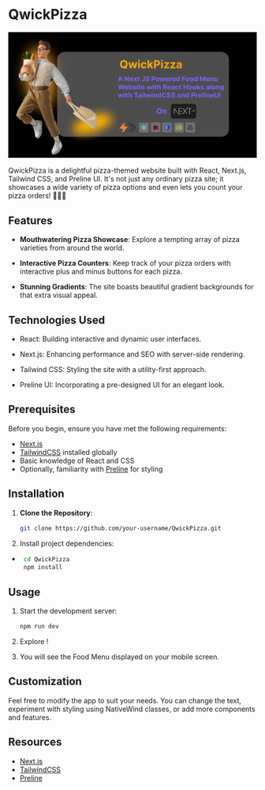 # QwickPizza
![Portfolio Banner](https://github.com/RJohnPaul/QwickPizza/blob/bef28155a4ee68d6ac2f1d1d0d54d615dbdc09d0/banner_pizza.png)

QwickPizza is a delightful pizza-themed website built with React, Next.js, Tailwind CSS, and Preline UI. It's not just any ordinary pizza site; it showcases a wide variety of pizza options and even lets you count your pizza orders! 🍕🍕🍕

## Features

- **Mouthwatering Pizza Showcase**: Explore a tempting array of pizza varieties from around the world.

- **Interactive Pizza Counters**: Keep track of your pizza orders with interactive plus and minus buttons for each pizza.

- **Stunning Gradients**: The site boasts beautiful gradient backgrounds for that extra visual appeal.

## Technologies Used

- React: Building interactive and dynamic user interfaces.

- Next.js: Enhancing performance and SEO with server-side rendering.

- Tailwind CSS: Styling the site with a utility-first approach.

- Preline UI: Incorporating a pre-designed UI for an elegant look.


## Prerequisites

Before you begin, ensure you have met the following requirements:

- [Next.js](https://nextjs.org/) 
- [TailwindCSS](https://tailwindcss.com/) installed globally
- Basic knowledge of React and CSS
- Optionally, familiarity with [Preline](https://preline.co/index.html) for styling

## Installation

1. **Clone the Repository**:

   ```bash
   git clone https://github.com/your-username/QwickPizza.git
   
2. Install project dependencies:

- ```bash
   cd QwickPizza
   npm install
  
## Usage

1. Start the development server:
   ```bash
   npm run dev
2. Explore !

3. You will see the Food Menu displayed on your mobile screen.
## Customization
Feel free to modify the app to suit your needs. You can change the text, experiment with styling using NativeWind classes, or add more components and features.
## Resources
- [Next.js](https://nextjs.org/) 
- [TailwindCSS](https://tailwindcss.com/) 
- [Preline](https://preline.co/index.html)
